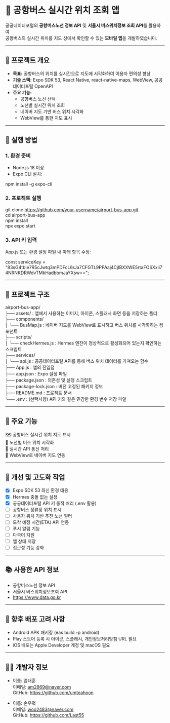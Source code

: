 # 🚌 공항버스 실시간 위치 조회 앱

공공데이터포털의 **공항버스노선 정보 API** 및 **서울시 버스위치정보 조회 API**를 활용하여  
공항버스의 실시간 위치를 지도 상에서 확인할 수 있는 **모바일 앱**을 개발하였습니다.

---

## 📌 프로젝트 개요

- **목표:** 공항버스의 위치를 실시간으로 지도에 시각화하여 이용자 편의성 향상
- **기술 스택:** Expo SDK 53, React Native, react-native-maps, WebView, 공공데이터포털 OpenAPI
- **주요 기능:**
  - 공항버스 노선 선택
  - 노선별 실시간 위치 조회
  - 네이버 지도 기반 버스 위치 시각화
  - WebView를 통한 지도 표시

---

## 🚀 실행 방법

### 1. 환경 준비

- Node.js 18 이상
- Expo CLI 설치:

npm install -g expo-cli

### 2. 프로젝트 실행

git clone https://github.com/your-username/airport-bus-app.git  
cd airport-bus-app  
npm install  
npx expo start

### 3. API 키 입력

App.js 또는 환경 설정 파일 내 아래 항목 수정:

const serviceKey = "83sG4tbie7R5cJwtq3mPDFcL6rJa7CFGTL9PPAaj4CjIBXXWE5rtaFOSXxii74NRNKDRWdvTMkHadbbmJaYXsw==";

---

## 📁 프로젝트 구조

airport-bus-app/  
├── assets/                   : 앱에서 사용하는 이미지, 아이콘, 스플래시 화면 등을 저장하는 폴더  
├── components/  
│   └── BusMap.js             : 네이버 지도를 WebView로 표시하고 버스 위치를 시각화하는 컴포넌트  
├── scripts/  
│   └── checkHermes.js        : Hermes 엔진이 정상적으로 활성화되어 있는지 확인하는 스크립트  
├── services/  
│   └── api.js                : 공공데이터포털 API를 통해 버스 위치 데이터를 가져오는 함수  
├── App.js                    : 앱의 진입점  
├── app.json                  : Expo 설정 파일  
├── package.json              : 의존성 및 실행 스크립트  
├── package-lock.json         : 버전 고정된 패키지 정보  
├── README.md                 : 프로젝트 문서  
└── .env                      : (선택사항) API 키와 같은 민감한 환경 변수 저장 파일  

---

## 🧠 주요 기능

🗺 공항버스 실시간 위치 지도 표시  
🚌 노선별 버스 위치 시각화  
🔄 실시간 API 통신 처리  
📱 WebView로 네이버 지도 연동  

---

## 🔧 개선 및 고도화 작업

- [x] Expo SDK 53 최신 환경 대응  
- [x] Hermes 충돌 없는 설정  
- [x] 공공데이터포털 API 키 동적 처리 (.env 활용)  
- [ ] 공항버스 정류장 위치 표시  
- [ ] 사용자 위치 기반 추천 노선 필터  
- [ ] 도착 예정 시간(ETA) API 연동  
- [ ] 푸시 알림 기능  
- [ ] 다국어 지원  
- [ ] 앱 상태 저장  
- [ ] 접근성 기능 강화  

---

## 📚 사용한 API 정보

- 공항버스노선 정보 API  
- 서울시 버스위치정보조회 API  
- https://www.data.go.kr  

---

## 📲 향후 배포 고려 사항

- Android APK 패키징 (eas build -p android)  
- Play 스토어 등록 시 아이콘, 스플래시, 개인정보처리방침 URL 필요  
- iOS 배포는 Apple Developer 계정 및 macOS 필요  

---

## 🙋‍♂️ 개발자 정보

- 이름: 엄태훈  
  이메일: am2869@naver.com  
  GitHub: https://github.com/umteahoon  

- 이름: 손우혁  
  이메일: woo2483@naver.com  
  GitHub: https://github.com/Last55
